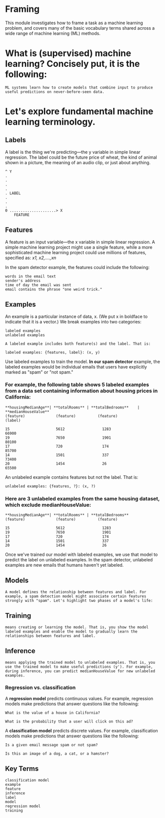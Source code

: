 # Framing
  This module investigates how to frame a task as a machine learning problem, and covers many of the basic vocabulary terms shared across a wide range of machine learning (ML) methods.

  
# What is (supervised) machine learning? Concisely put, it is the following:

    ML systems learn how to create models that combine input to produce useful predictions on never-before-seen data.

# Let's explore fundamental machine learning terminology.

## Labels
A label is the thing we're predicting—the y variable in simple linear regression. The label could be the future price of wheat, the kind of animal shown in a picture, the meaning of an audio clip, or just about anything.

    ^ Y
    .
    .
    .
    .
    . LABEL
    .
    .
    .
    0 .....................> X
        FEATURE

## Features
A feature is an input variable—the x variable in simple linear regression. A simple machine learning project might use a single feature, while a more sophisticated machine learning project could use millions of features, specified as: *x1, x2,....,xn*

In the spam detector example, the features could include the following:
   
    words in the email text
    sender's address
    time of day the email was sent
    email contains the phrase "one weird trick."

## Examples

An example is a particular instance of data, x. (We put x in boldface to indicate that it is a vector.) We break examples into two categories:

    labeled examples
    unlabeled examples

    A labeled example includes both feature(s) and the label. That is:

    labeled examples: {features, label}: (x, y)

Use labeled examples to train the model. **In our spam detector** example, the labeled examples would be individual emails that users have explicitly marked as "spam" or "not spam."

### For example, the following table shows 5 labeled examples from a data set containing information about housing prices in California:


    **housingMedianAge**| **totalRooms** | **totalBedrooms**    |     **medianHouseValue**    
    (feature)              (feature)          (feature) 	         	 	(label)
                                                            
    15 	                   5612                 1283                         66900
    19 	                   7650 	            1901 	                     80100
    17 	                   720 	                174 	                     85700
    14 	                   1501 	            337 	                     73400
    20 	                   1454 	            26 	                         65500

An unlabeled example contains features but not the label. That is:

    unlabeled examples: {features, ?}: (x, ?)

### Here are 3 unlabeled examples from the same housing dataset, which exclude medianHouseValue:

    **housingMedianAge**| **totalRooms** | **totalBedrooms**     
    (feature)              (feature)          (feature) 	         	 	
                                                            
    15 	                   5612                 1283                     
    19 	                   7650 	            1901 	    
    17 	                   720 	                174 	     
    14 	                   1501 	            337 
    20 	                   1454 	            26 	   


Once we've trained our model with labeled examples, we use that model to predict the label on unlabeled examples. In the spam detector, unlabeled examples are new emails that humans haven't yet labeled.


## Models

    A model defines the relationship between features and label. For example, a spam detection model might associate certain features strongly with "spam". Let's highlight two phases of a model's life:

## Training 
    means creating or learning the model. That is, you show the model labeled examples and enable the model to gradually learn the relationships between features and label.

## Inference 
    means applying the trained model to unlabeled examples. That is, you use the trained model to make useful predictions (y'). For example, during inference, you can predict medianHouseValue for new unlabeled examples.

### Regression vs. classification

A **regression model** predicts continuous values. For example, regression models make predictions that answer questions like the following:

    What is the value of a house in California?

    What is the probability that a user will click on this ad?

A **classification model** predicts discrete values. For example, classification models make predictions that answer questions like the following:

    Is a given email message spam or not spam?

    Is this an image of a dog, a cat, or a hamster?

## Key Terms

    classification model
    example
    feature
    inference
    label
    model
    regression model	
    training 